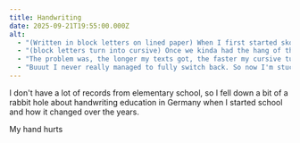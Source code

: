 ```yaml
---
title: Handwriting
date: 2025-09-21T19:55:00.000Z
alt:
  - "(Written in block letters on lined paper) When I first started skool, we were taught to write in block letters."
  - "(block letters turn into cursive) Once we kinda had the hang of that, the teachers were like: “Alright, time to switch to cursive!”"
  - "The problem was, the longer my texts got, the faster my cursive turned into complete gibberish. So by 9th grade, I basically forced myself to go back to block letters."
  - "Buuut I never really managed to fully switch back. So now I'm stuck in this I guess lol. It's legible tho!"
---
```


I don't have a lot of records from elementary school, so I fell down a bit of a rabbit hole about handwriting education in Germany when I started school and how it changed over the years.

<section class="hidden" aria-description="Hidden text" tabindex="0">
My hand hurts
</section>
